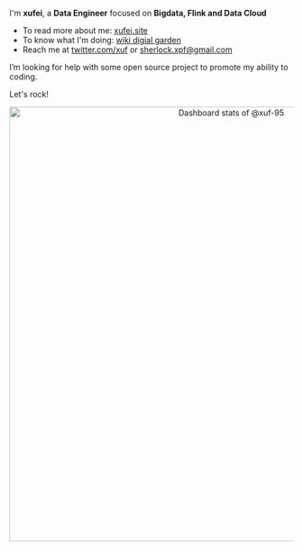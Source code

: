 
I'm **xufei**, a **Data Engineer** focused on **Bigdata,  Flink and Data Cloud**
 - To read more about me: [xufei.site](https://www.xufei.site/)
 - To know what I'm doing: [wiki digial garden](http://xufei.biz/)
 - Reach me at [twitter.com/xuf](https://twitter.com/home) or [sherlock.xpf@gmail.com](sherlock.xpf@gmail.com)

I’m looking for help with some open source project to promote my ability to coding.

Let's rock!


</div>

<!-- Stats Card 
![Anurag's GitHub stats](https://github-readme-stats.vercel.app/api?username=xuf-95&show_icons=true&theme=radical)
-->
<!-- Award List 
![trophy](https://github-profile-trophy.vercel.app/?username=xuf-95&row=1&column=5&theme=juicyfresh&no-frame=true&no-bg=true)
-->
<!-- GitHub Activity Graph GitHub 活动图 
<table>
  <tr>
    <td>
      <picture>
        <source media="(prefers-color-scheme: dark)"  srcset="https://github-readme-activity-graph.vercel.app/graph?username=xuf-95&theme=tokyo-night" />
        <source media="(prefers-color-scheme: light)" srcset="https://github-readme-activity-graph.vercel.app/graph?username=xuf-95&theme=xcode" />
        <img src="https://github-readme-activity-graph.vercel.app/graph?username=xuf-95&theme=tokyo-night" />
      </picture>
  </tr>
</table>
-->
<!-- Copy-paste in your Readme.md file -->

<a href="https://next.ossinsight.io/widgets/official/compose-user-dashboard-stats?user_id=59010328" target="_blank" style="display: block" align="center">
  <picture>
    <source media="(prefers-color-scheme: dark)" srcset="https://next.ossinsight.io/widgets/official/compose-user-dashboard-stats/thumbnail.png?user_id=59010328&image_size=auto&color_scheme=dark" width="771" height="auto">
    <img alt="Dashboard stats of @xuf-95" src="https://next.ossinsight.io/widgets/official/compose-user-dashboard-stats/thumbnail.png?user_id=59010328&image_size=auto&color_scheme=light" width="771" height="auto">
  </picture>
</a>

<!-- Made with [OSS Insight](https://ossinsight.io/) -->
